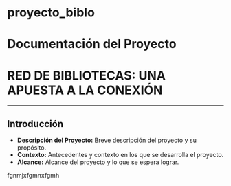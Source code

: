# proyecto_biblo

# Documentación del Proyecto 
# RED DE BIBLIOTECAS: UNA APUESTA A LA CONEXIÓN 

---

## Introducción
- **Descripción del Proyecto:** Breve descripción del proyecto y su propósito.
- **Contexto:** Antecedentes y contexto en los que se desarrolla el proyecto.
- **Alcance:** Alcance del proyecto y lo que se espera lograr.

fgnmjxfgmnxfgmh
